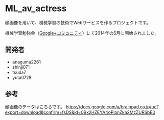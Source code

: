 # ML_av_actress

顔画像を用いて、機械学習の技術でWebサービスを作るプロジェクトです。

機械学習勉強会（[Google+コミュニティ](https://plus.google.com/u/0/communities/113119605956419884261)）にて2014年の6月に開始されました。

## 開発者

* anaguma2261
* shinji071
* tsuda7
* yuta0728

## 参考

顔画像のデータはこちらです。
https://docs.google.com/a/brainpad.co.jp/uc?export=download&confirm=fsDS&id=0Bx2HZEYA4oPibnZka2MzZURSbE0
